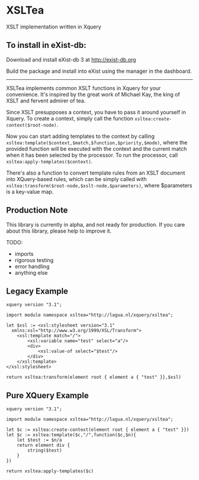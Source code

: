 XSLTea
===

XSLT implementation written in Xquery

To install in eXist-db:
--------------------

Download and install eXist-db 3 at http://exist-db.org

Build the package and install into eXist using the manager in the dashboard.

--------

XSLTea implements common XSLT functions in Xquery for your convenience. It's inspired by the great work of Michael Kay, the king of XSLT and fervent admirer of tea.

Since XSLT presupposes a context, you have to pass it around yourself in Xquery. To create a context, simply call the function `xsltea:create-context($root-node)`.

Now you can start adding templates to the context by calling `xsltea:template($context,$match,$function,$priority,$mode)`, where the provided function will be executed with the context and the current match when it has been selected by the processor. To run the processor, call `xsltea:apply-templates($context)`.

There's also a function to convert template rules from an XSLT document into XQuery-based rules, which can be simply called with `xsltea:transform($root-node,$xslt-node,$parameters)`, where $parameters is a key-value map.


Production Note
---------------
This library is currently in alpha, and not ready for production. If you care about this library, please help to improve it.

TODO:

* imports
* rigorous testing
* error handling
* anything else

Legacy Example
---------------

```xquery
xquery version "3.1";

import module namespace xsltea="http://lagua.nl/xquery/xsltea";

let $xsl := <xsl:stylesheet version="3.1"
  xmlns:xsl="http://www.w3.org/1999/XSL/Transform">
    <xsl:template match="/">
        <xsl:variable name="test" select="a"/>
        <div>
            <xsl:value-of select="$test"/>
        </div>
    </xsl:template>
</xsl:stylesheet>

return xsltea:transform(element root { element a { "test" }},$xsl)
```


Pure XQuery Example
-------------------

```xquery
xquery version "3.1";

import module namespace xsltea="http://lagua.nl/xquery/xsltea";

let $c := xsltea:create-context(element root { element a { "test" }})
let $c := xsltea:template($c,"/",function($c,$n){
	let $test := $n/a
    return element div {
        string($test)
    }
})

return xsltea:apply-templates($c)
```
